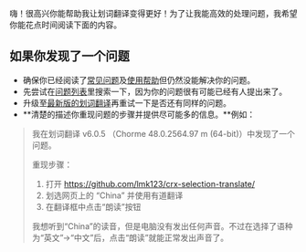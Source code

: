嗨！很高兴你能帮助我让划词翻译变得更好！为了让我能高效的处理问题，我希望你能花点时间阅读下面的内容。

## 如果你发现了一个问题

 - 确保你已经阅读了[常见问题](https://github.com/lmk123/crx-selection-translate/wiki/%E5%B8%B8%E8%A7%81%E9%97%AE%E9%A2%98)及[使用帮助](https://github.com/lmk123/crx-selection-translate/wiki/%E4%BD%BF%E7%94%A8%E5%B8%AE%E5%8A%A9)但仍然没能解决你的问题。
 - 先尝试在[问题列表](https://github.com/lmk123/crx-selection-translate/issues)里搜索一下，因为你的问题很有可能已经有人提出来了。
 - 升级至[最新版的划词翻译](https://github.com/lmk123/crx-selection-translate/releases/latest)再重试一下是否还有同样的问题。
 - **清楚的描述你重现问题的步骤并提供尽可能多的信息。**例如：
 
> 我在划词翻译 v6.0.5 （Chorme 48.0.2564.97 m (64-bit)）中发现了一个问题。
>
> 重现步骤：
>
> 1. 打开 https://github.com/lmk123/crx-selection-translate/
> 2. 划选网页上的 “China” 并使用有道翻译
> 3. 在翻译框中点击“朗读”按钮
>
> 我想听到“China”的读音，但是电脑没有发出任何声音。不过在选择了语种为“英文”->“中文”后，点击“朗读”就能正常发出声音了。
